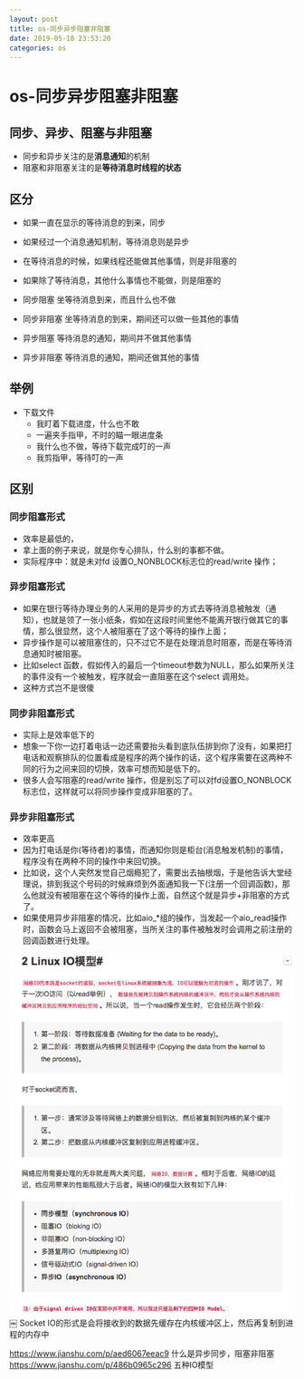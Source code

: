 ```yaml
--- 
layout: post 
title: os-同步异步阻塞非阻塞 
date: 2019-05-18 23:53:20 
categories: os 
---
```

# os-同步异步阻塞非阻塞

## 同步、异步、阻塞与非阻塞
* 同步和异步关注的是**消息通知**的机制
* 阻塞和非阻塞关注的是**等待消息时线程的状态**

## 区分
* 如果一直在显示的等待消息的到来，同步
* 如果经过一个消息通知机制，等待消息则是异步

* 在等待消息的时候，如果线程还能做其他事情，则是非阻塞的
* 如果除了等待消息，其他什么事情也不能做，则是阻塞的

* 同步阻塞 坐等待消息到来，而且什么也不做
* 同步非阻塞 坐等待消息的到来，期间还可以做一些其他的事情
* 异步阻塞 等待消息的通知，期间并不做其他事情
* 异步非阻塞  等待消息的通知，期间还做其他的事情

## 举例
* 下载文件
    * 我盯着下载进度，什么也不敢
    * 一遍夹手指甲，不时的瞄一眼进度条
    * 我什么也不做，等待下载完成叮的一声
    * 我剪指甲，等待叮的一声

## 区别

### 同步阻塞形式
* 效率是最低的，
* 拿上面的例子来说，就是你专心排队，什么别的事都不做。
* 实际程序中：就是未对fd 设置O_NONBLOCK标志位的read/write 操作；

### 异步阻塞形式
* 如果在银行等待办理业务的人采用的是异步的方式去等待消息被触发（通知），也就是领了一张小纸条，假如在这段时间里他不能离开银行做其它的事情，那么很显然，这个人被阻塞在了这个等待的操作上面；
* 异步操作是可以被阻塞住的，只不过它不是在处理消息时阻塞，而是在等待消息通知时被阻塞。
* 比如select 函数，假如传入的最后一个timeout参数为NULL，那么如果所关注的事件没有一个被触发，程序就会一直阻塞在这个select 调用处。
* 这种方式岂不是很傻

### 同步非阻塞形式
* 实际上是效率低下的
* 想象一下你一边打着电话一边还需要抬头看到底队伍排到你了没有，如果把打电话和观察排队的位置看成是程序的两个操作的话，这个程序需要在这两种不同的行为之间来回的切换，效率可想而知是低下的。
* 很多人会写阻塞的read/write 操作，但是别忘了可以对fd设置O_NONBLOCK 标志位，这样就可以将同步操作变成非阻塞的了。

### 异步非阻塞形式
* 效率更高
* 因为打电话是你(等待者)的事情，而通知你则是柜台(消息触发机制)的事情，程序没有在两种不同的操作中来回切换。
* 比如说，这个人突然发觉自己烟瘾犯了，需要出去抽根烟，于是他告诉大堂经理说，排到我这个号码的时候麻烦到外面通知我一下(注册一个回调函数)，那么他就没有被阻塞在这个等待的操作上面，自然这个就是异步+非阻塞的方式了。
* 如果使用异步非阻塞的情况，比如aio_*组的操作，当发起一个aio_read操作时，函数会马上返回不会被阻塞，当所关注的事件被触发时会调用之前注册的回调函数进行处理。

![](/images/20190516184039259_1295285593.png)
￼
Socket IO的形式是会将接收到的数据先缓存在内核缓冲区上，然后再复制到进程的内存中


https://www.jianshu.com/p/aed6067eeac9 什么是异步同步，阻塞非阻塞
https://www.jianshu.com/p/486b0965c296 五种IO模型
